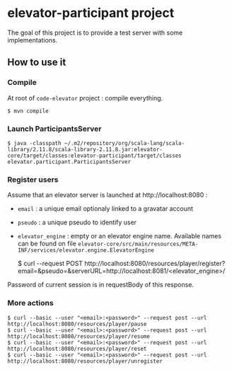# elevator-participant project

The goal of this project is to provide a test server with some implementations.

## How to use it

### Compile

At root of `code-elevator` project : compile everything.

    $ mvn compile

### Launch ParticipantsServer

    $ java -classpath ~/.m2/repository/org/scala-lang/scala-library/2.11.8/scala-library-2.11.8.jar:elevator-core/target/classes:elevator-participant/target/classes elevator.participant.ParticipantsServer

### Register users

Assume that an elevator server is launched at http://localhost:8080 :

 - `email` : a unique email optionaly linked to a gravatar account
 - `pseudo` : a unique pseudo to identify user
 - `elevator_engine` : empty or an elevator engine name. Available names can be found on file `elevator-core/src/main/resources/META-INF/services/elevator.engine.ElevatorEngine`


    $ curl --request POST http://localhost:8080/resources/player/register\?email\=<email>\&pseudo\=<pseudo>\&serverURL\=http://localhost:8081/<elevator_engine>/

Password of current session is in requestBody of this response.

### More actions

    $ curl --basic --user "<email>:<password>" --request post --url http://localhost:8080/resources/player/pause
    $ curl --basic --user "<email>:<password>" --request post --url http://localhost:8080/resources/player/resume
    $ curl --basic --user "<email>:<password>" --request post --url http://localhost:8080/resources/player/reset
    $ curl --basic --user "<email>:<password>" --request post --url http://localhost:8080/resources/player/unregister
